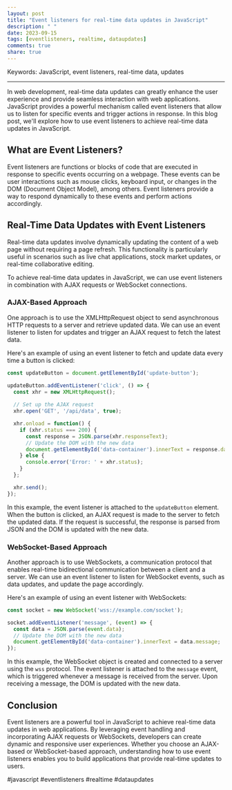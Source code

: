 ```yaml
---
layout: post
title: "Event listeners for real-time data updates in JavaScript"
description: " "
date: 2023-09-15
tags: [eventlisteners, realtime, dataupdates]
comments: true
share: true
---
```


Keywords: JavaScript, event listeners, real-time data, updates

---

In web development, real-time data updates can greatly enhance the user experience and provide seamless interaction with web applications. JavaScript provides a powerful mechanism called event listeners that allow us to listen for specific events and trigger actions in response. In this blog post, we'll explore how to use event listeners to achieve real-time data updates in JavaScript.

## What are Event Listeners?

Event listeners are functions or blocks of code that are executed in response to specific events occurring on a webpage. These events can be user interactions such as mouse clicks, keyboard input, or changes in the DOM (Document Object Model), among others. Event listeners provide a way to respond dynamically to these events and perform actions accordingly.

## Real-Time Data Updates with Event Listeners

Real-time data updates involve dynamically updating the content of a web page without requiring a page refresh. This functionality is particularly useful in scenarios such as live chat applications, stock market updates, or real-time collaborative editing.

To achieve real-time data updates in JavaScript, we can use event listeners in combination with AJAX requests or WebSocket connections.

### AJAX-Based Approach

One approach is to use the XMLHttpRequest object to send asynchronous HTTP requests to a server and retrieve updated data. We can use an event listener to listen for updates and trigger an AJAX request to fetch the latest data.

Here's an example of using an event listener to fetch and update data every time a button is clicked:

```javascript
const updateButton = document.getElementById('update-button');

updateButton.addEventListener('click', () => {
  const xhr = new XMLHttpRequest();
  
  // Set up the AJAX request
  xhr.open('GET', '/api/data', true);

  xhr.onload = function() {
    if (xhr.status === 200) {
      const response = JSON.parse(xhr.responseText);
      // Update the DOM with the new data
      document.getElementById('data-container').innerText = response.data;
    } else {
      console.error('Error: ' + xhr.status);
    }
  };

  xhr.send();
});
```

In this example, the event listener is attached to the `updateButton` element. When the button is clicked, an AJAX request is made to the server to fetch the updated data. If the request is successful, the response is parsed from JSON and the DOM is updated with the new data.

### WebSocket-Based Approach

Another approach is to use WebSockets, a communication protocol that enables real-time bidirectional communication between a client and a server. We can use an event listener to listen for WebSocket events, such as data updates, and update the page accordingly.

Here's an example of using an event listener with WebSockets:

```javascript
const socket = new WebSocket('wss://example.com/socket');

socket.addEventListener('message', (event) => {
  const data = JSON.parse(event.data);
  // Update the DOM with the new data
  document.getElementById('data-container').innerText = data.message;
});
```

In this example, the WebSocket object is created and connected to a server using the `wss` protocol. The event listener is attached to the `message` event, which is triggered whenever a message is received from the server. Upon receiving a message, the DOM is updated with the new data.

## Conclusion

Event listeners are a powerful tool in JavaScript to achieve real-time data updates in web applications. By leveraging event handling and incorporating AJAX requests or WebSockets, developers can create dynamic and responsive user experiences. Whether you choose an AJAX-based or WebSocket-based approach, understanding how to use event listeners enables you to build applications that provide real-time updates to users.

#javascript #eventlisteners #realtime #dataupdates